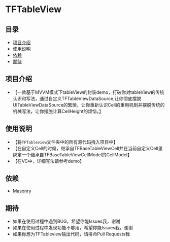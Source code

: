 TFTableView
===
## 目录
* [项目介绍](#项目介绍)
* [使用说明](#使用说明)
* [依赖](#依赖)
* [期待](#期待)


<a name="项目介绍"></a>
## 项目介绍
- 【一款基于MVVM模式下tableView的封装demo，打破你对tableView的传统认识和写法，通过自定义TFTableViewDataSource,让你彻底摆脱UITableViewDataSource的繁琐，让你重新认识Cell的重用机制并摆脱传统的机械写法，让你摆脱计算CellHeight的烦恼。】


<a name="使用说明"></a>
## 使用说明
- 【将`TFTableview`文件夹中的所有源代码拽入项目中】
- 【在自定义Cell的时候，继承自TFBaseTableViewCell并在当前自定义Cell里绑定一个继承自TFBaseTableViewCellModel的CellModel】
- 【在VC中，详细写法请参考demo】

<a name="依赖"></a>
## 依赖
* [Masonry](https://github.com/SnapKit/Masonry)


<a name="期待"></a>
## 期待
* 如果在使用过程中遇到BUG，希望你能Issues我，谢谢
* 如果在使用过程中发现功能不够用，希望你能Issues我，谢谢
* 如果你想为TFTableview输出代码，请拼命Pull Requests我
